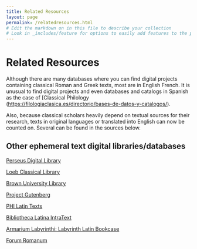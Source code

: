 ```yaml
---
title: Related Resources
layout: page
permalink: /relatedresources.html
# Edit the markdown on in this file to describe your collection
# Look in _includes/feature for options to easily add features to the page
---
```

# Related Resources

Although there are many databases where you can find digital projects containing classical Roman and Greek texts, most are in English French. It is unusual to find digital projects and even databases and catalogs in Spanish as the case of [Classical Philology (https://filologiaclasica.es/directorio/bases-de-datos-y-catalogos/).

Also, because classical scholars heavily depend on textual sources for their research, texts in original languages or translated into English can now be counted on. Several can be found in the sources below.

## Other ephemeral text digital libraries/databases

[Perseus Digital Library](http://www.perseus.tufts.edu/hopper/)

[Loeb Classical Library](https://www.loebclassics.com/)

[Brown University Library](https://libguides.brown.edu/classics/full-textdatabases)

[Project Gutenberg](https://www.gutenberg.org/)

[PHI Latin Texts](https://latin.packhum.org/)

[Bibliotheca Latina IntraText](http://www.intratext.com/LATINA/)

[Armarium Labyrinthi: Labyrinth Latin Bookcase](http://web.archive.org/web/20060107024958/https://www.georgetown.edu/labyrinth/library/latin/latin-lib.html)

[Forum Romanum](http://www.forumromanum.org/index2.html)
